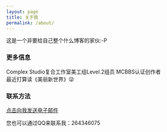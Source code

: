 ```yaml
---
layout: page
title: 关于我
permalink: /about/
---
```


这是一个非要给自己整个什么博客的家伙:-P

### 更多信息

Complex Studio复合工作室美工组Level.2组员  MCBBS认证创作者  
最近打算读《美丽新世界》😜

### 联系方法

[点击向我发送电子邮件](mailto:eeearl@qq.com)

您也可以通过QQ来联系我：264346075
